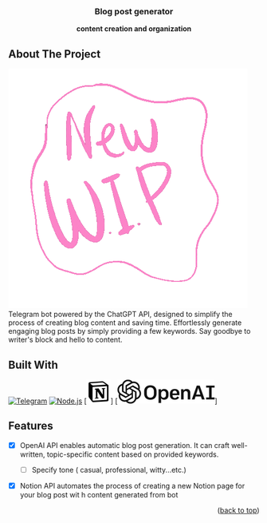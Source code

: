 <!-- Improved compatibility of back to top link: See: https://github.com/othneildrew/Best-README-Template/pull/73 -->
<a name="readme-top"></a>
<!--
*** Thanks for checking out the Best-README-Template. If you have a suggestion
*** that would make this better, please fork the repo and create a pull request
*** or simply open an issue with the tag "enhancement".
*** Don't forget to give the project a star!
*** Thanks again! Now go create something AMAZING! :D
-->



<!-- PROJECT SHIELDS -->
<!--
*** I'm using markdown "reference style" links for readability.
*** Reference links are enclosed in brackets [ ] instead of parentheses ( ).
*** See the bottom of this document for the declaration of the reference variables
*** for contributors-url, forks-url, etc. This is an optional, concise syntax you may use.
*** https://www.markdownguide.org/basic-syntax/#reference-style-links
-->



<!-- PROJECT LOGO -->
<br />
<div align="center">
<h3 align="center">Blog post generator</h3>
<p  align="center"> <strong>content creation and organization </strong> </p>
</div>




<!-- ABOUT THE PROJECT -->
## About The Project
[![WIP][product-screenshot]](https://example.com) <br>
 Telegram bot powered by the ChatGPT API, designed to simplify the process of creating  blog content and saving time. Effortlessly generate engaging blog posts by simply providing a few keywords. Say goodbye to writer's block and hello to content.<br>
## Built With
[![Telegram]][Telegram-url]
[![Node.js][Nodejs.com]][Nodejs-url]
[![notion][notion]]
[![openai][openai]]

<!-- ROADMAP -->
## Features
- [x] OpenAI API enables automatic blog post generation. It can craft well-written, topic-specific content based on provided keywords.  
  - [ ] Specify tone ( casual, professional, witty...etc.) 
- [x] Notion API automates the process of creating a new Notion page for your blog post wit h content generated from bot


<p align="right">(<a href="#readme-top">back to top</a>)</p>




<!-- MARKDOWN LINKS & IMAGES -->
<!-- https://www.markdownguide.org/basic-syntax/#reference-style-links -->
[product-screenshot]: images/WIP.gif
[notion]: images/notion-48.png
[openai]: images/openai.png

[Nodejs.com]:https://img.shields.io/badge/Node.js-43853D?style=for-the-badge&logo=node.js&logoColor=white
[Nodejs-url]: https://nodejs.org
[Telegram]:https://img.shields.io/badge/Telegram-2CA5E0?style=for-the-badge&logo=telegram&logoColor=white
[Telegram-url]: https://telegram.org/
